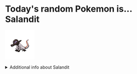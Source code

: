 # Today's random Pokemon is... Salandit

![Salandit shiny sprite](https://raw.githubusercontent.com/PokeAPI/sprites/master/sprites/pokemon/shiny/757.png)

<details>
<summary>Additional info about Salandit</summary>

| srpite type | image |
|------|------|
| back_default | ![Salandit back_default sprite](https://raw.githubusercontent.com/PokeAPI/sprites/master/sprites/pokemon/back/757.png) |
| back_shiny | ![Salandit back_shiny sprite](https://raw.githubusercontent.com/PokeAPI/sprites/master/sprites/pokemon/back/shiny/757.png) |
| front_default | ![Salandit front_default sprite](https://raw.githubusercontent.com/PokeAPI/sprites/master/sprites/pokemon/757.png) | </details>